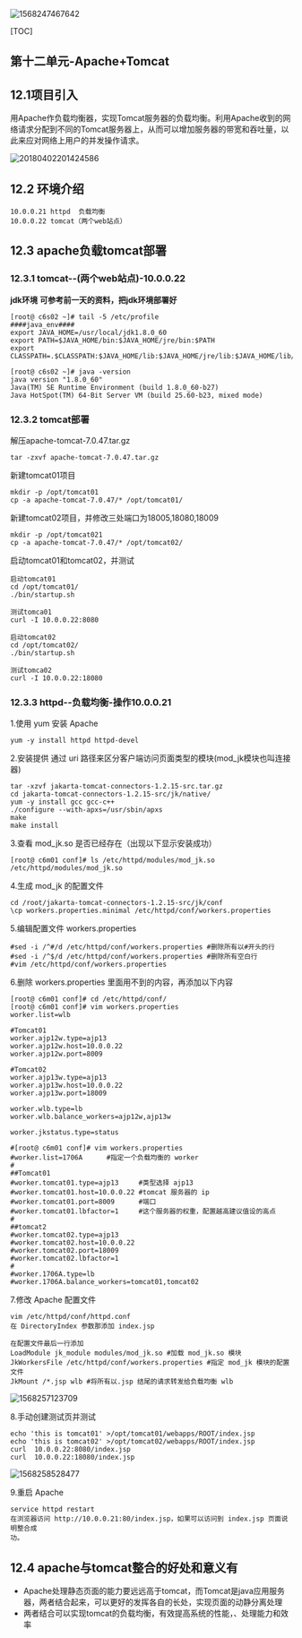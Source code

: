 ![1568247467642](assets/1568247467642.png)



[TOC]





## 第十二单元-Apache+Tomcat



## 12.1项目引入

用Apache作负载均衡器，实现Tomcat服务器的负载均衡。利用Apache收到的网络请求分配到不同的Tomcat服务器上，从而可以增加服务器的带宽和吞吐量，以此来应对网络上用户的并发操作请求。

![20180402201424586](assets/20180402201424586.png)



## 12.2 环境介绍

```
10.0.0.21 httpd	 负载均衡
10.0.0.22 tomcat（两个web站点）
```



## 12.3 apache负载tomcat部署

### 12.3.1 tomcat--(两个web站点)-10.0.0.22

**jdk环境**
**可参考前一天的资料，把jdk环境部署好**

```shell
[root@ c6s02 ~]# tail -5 /etc/profile
####java_env####
export JAVA_HOME=/usr/local/jdk1.8.0_60
export PATH=$JAVA_HOME/bin:$JAVA_HOME/jre/bin:$PATH
export CLASSPATH=.$CLASSPATH:$JAVA_HOME/lib:$JAVA_HOME/jre/lib:$JAVA_HOME/lib/tools.jar

[root@ c6s02 ~]# java -version
java version "1.8.0_60"
Java(TM) SE Runtime Environment (build 1.8.0_60-b27)
Java HotSpot(TM) 64-Bit Server VM (build 25.60-b23, mixed mode)
```



### 12.3.2 tomcat部署

解压apache-tomcat-7.0.47.tar.gz

```
tar -zxvf apache-tomcat-7.0.47.tar.gz
```

新建tomcat01项目

```shell
mkdir -p /opt/tomcat01
cp -a apache-tomcat-7.0.47/* /opt/tomcat01/
```

新建tomcat02项目，并修改三处端口为18005,18080,18009

```shell
mkdir -p /opt/tomcat021
cp -a apache-tomcat-7.0.47/* /opt/tomcat02/
```

启动tomcat01和tomcat02，并测试

```shell
启动tomcat01
cd /opt/tomcat01/
./bin/startup.sh

测试tomca01
curl -I 10.0.0.22:8080

启动tomcat02
cd /opt/tomcat02/
./bin/startup.sh

测试tomca02
curl -I 10.0.0.22:18080
```



### 12.3.3 httpd--负载均衡-操作10.0.0.21

1.使用 yum 安装 Apache

```
yum -y install httpd httpd-devel
```

2.安装提供 通过 uri 路径来区分客户端访问页面类型的模块(mod_jk模块也叫连接器)

```
tar -xzvf jakarta-tomcat-connectors-1.2.15-src.tar.gz
cd jakarta-tomcat-connectors-1.2.15-src/jk/native/
yum -y install gcc gcc-c++
./configure --with-apxs=/usr/sbin/apxs
make
make install
```

3.查看 mod_jk.so 是否已经存在（出现以下显示安装成功）

```
[root@ c6m01 conf]# ls /etc/httpd/modules/mod_jk.so
/etc/httpd/modules/mod_jk.so
```

4.生成 mod_jk 的配置文件

```
cd /root/jakarta-tomcat-connectors-1.2.15-src/jk/conf
\cp workers.properties.minimal /etc/httpd/conf/workers.properties
```

5.编辑配置文件 workers.properties

```
#sed -i /^#/d /etc/httpd/conf/workers.properties #删除所有以#开头的行
#sed -i /^$/d /etc/httpd/conf/workers.properties #删除所有空白行
#vim /etc/httpd/conf/workers.properties
```

6.删除 workers.properties 里面用不到的内容，再添加以下内容

```
[root@ c6m01 conf]# cd /etc/httpd/conf/
[root@ c6m01 conf]# vim workers.properties
worker.list=wlb

#Tomcat01
worker.ajp12w.type=ajp13
worker.ajp12w.host=10.0.0.22
worker.ajp12w.port=8009

#Tomcat02
worker.ajp13w.type=ajp13
worker.ajp13w.host=10.0.0.22
worker.ajp13w.port=18009

worker.wlb.type=lb
worker.wlb.balance_workers=ajp12w,ajp13w

worker.jkstatus.type=status

#[root@ c6m01 conf]# vim workers.properties
#worker.list=1706A		#指定一个负载均衡的 worker
#
##Tomcat01	
#worker.tomcat01.type=ajp13		#类型选择 ajp13
#worker.tomcat01.host=10.0.0.22	#tomcat 服务器的 ip
#worker.tomcat01.port=8009		#端口
#worker.tomcat01.lbfactor=1		#这个服务器的权重，配置越高建议值设的高点
#
##tomcat2
#worker.tomcat02.type=ajp13
#worker.tomcat02.host=10.0.0.22
#worker.tomcat02.port=18009
#worker.tomcat02.lbfactor=1
#
#worker.1706A.type=lb
#worker.1706A.balance_workers=tomcat01,tomcat02
```

7.修改 Apache 配置文件

```
vim /etc/httpd/conf/httpd.conf 
在 DirectoryIndex 参数那添加 index.jsp

在配置文件最后一行添加
LoadModule jk_module modules/mod_jk.so #加载 mod_jk.so 模块
JkWorkersFile /etc/httpd/conf/workers.properties #指定 mod_jk 模块的配置文件
JkMount /*.jsp wlb #将所有以.jsp 结尾的请求转发给负载均衡 wlb
```

![1568257123709](../../../../%E5%85%AB%E7%BB%B4/bawei/%E4%BA%91%E6%9E%B6%E6%9E%84%E5%AE%9E%E6%88%98/%E7%AC%AC%E5%8D%81%E4%BA%8C%E5%8D%95%E5%85%83-Apache+Tomcat/assets/1568257123709.png)

8.手动创建测试页并测试

```
echo 'this is tomcat01' >/opt/tomcat01/webapps/ROOT/index.jsp
echo 'this is tomcat02' >/opt/tomcat02/webapps/ROOT/index.jsp
curl  10.0.0.22:8080/index.jsp
curl  10.0.0.22:18080/index.jsp
```

![1568258528477](../../../../%E5%85%AB%E7%BB%B4/bawei/%E4%BA%91%E6%9E%B6%E6%9E%84%E5%AE%9E%E6%88%98/%E7%AC%AC%E5%8D%81%E4%BA%8C%E5%8D%95%E5%85%83-Apache+Tomcat/assets/1568258528477.png)

9.重启 Apache

```
service httpd restart 
在浏览器访问 http://10.0.0.21:80/index.jsp，如果可以访问到 index.jsp 页面说明整合成
功。
```





## 12.4 apache与tomcat整合的好处和意义有

- Apache处理静态页面的能力要远远高于tomcat，而Tomcat是java应用服务器，两者结合起来，可以更好的发挥各自的长处，实现页面的动静分离处理
- 两者结合可以实现tomcat的负载均衡，有效提高系统的性能，、处理能力和效率 